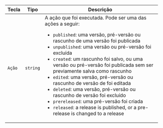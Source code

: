 | Tecla  | Tipo     | Descrição                                                                                                                                                                                                                                                          |
| ------ | -------- | ------------------------------------------------------------------------------------------------------------------------------------------------------------------------------------------------------------------------------------------------------------------ |
| `Ação` | `string` | A ação que foi executada. Pode ser uma das ações a seguir:<ul><li>`published`: uma versão, pré-versão ou rascunho de uma versão foi publicada</li><li>`unpublished`: uma versão ou pré-versão foi excluída</li><li>`created`: um rascunho foi salvo, ou uma versão ou pré-versão foi publicada sem ser previamente salva como rascunho</li><li>`edited`: uma versão, pré-versão ou rascunho de versão de foi editada</li><li>`deleted`: uma versão, pré-versão ou rascunho de versão foi excluído</li><li>`prereleased`: uma pré-versão foi criada</li><li>`released`: a release is published, or a pre-release is changed to a release</li> |
